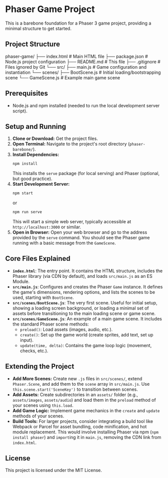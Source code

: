 # Phaser Game Project

This is a barebone foundation for a Phaser 3 game project, providing a minimal structure to get started.

## Project Structure
phaser-game/
├── index.html # Main HTML file
├── package.json # Node.js project configuration
├── README.md # This file
├── .gitignore # Files ignored by Git
└── src/
├── main.js # Game configuration and instantiation
└── scenes/
├── BootScene.js # Initial loading/bootstrapping scene
└── GameScene.js # Example main game scene

## Prerequisites

*   Node.js and npm installed (needed to run the local development server script).

## Setup and Running

1.  **Clone or Download:** Get the project files.
2.  **Open Terminal:** Navigate to the project's root directory (`phaser-barebone/`).
3.  **Install Dependencies:**
    ```bash
    npm install
    ```
    This installs the `serve` package (for local serving) and Phaser (optional, but good practice).
4.  **Start Development Server:**
    ```bash
    npm start
    ```
    or
    ```bash
    npm run serve
    ```
    This will start a simple web server, typically accessible at `http://localhost:3000` or similar.
5.  **Open in Browser:** Open your web browser and go to the address provided by the `serve` command. You should see the Phaser game running with a basic message from the `GameScene`.

## Core Files Explained

*   **`index.html`**: The entry point. It contains the HTML structure, includes the Phaser library (via CDN by default), and loads `src/main.js` as an ES Module.
*   **`src/main.js`**: Configures and creates the Phaser `Game` instance. It defines the game's dimensions, rendering options, and lists the scenes to be used, starting with `BootScene`.
*   **`src/scenes/BootScene.js`**: The very first scene. Useful for initial setup, showing a loading screen background, or loading a minimal set of assets before transitioning to the main loading scene or game scene.
*   **`src/scenes/GameScene.js`**: An example of a main game scene. It includes the standard Phaser scene methods:
    *   `preload()`: Load assets (images, audio, etc.).
    *   `create()`: Set up the game world (create sprites, add text, set up input).
    *   `update(time, delta)`: Contains the game loop logic (movement, checks, etc.).

## Extending the Project

*   **Add More Scenes:** Create new `.js` files in `src/scenes/`, extend `Phaser.Scene`, and add them to the `scene` array in `src/main.js`. Use `this.scene.start('SceneKey')` to transition between scenes.
*   **Add Assets:** Create subdirectories in an `assets/` folder (e.g., `assets/images`, `assets/audio`) and load them in the `preload` method of your scenes using `this.load`.
*   **Add Game Logic:** Implement game mechanics in the `create` and `update` methods of your scenes.
*   **Build Tools:** For larger projects, consider integrating a build tool like Webpack or Parcel for asset bundling, code minification, and hot module replacement. This would involve installing Phaser via npm (`npm install phaser`) and `import`ing it in `main.js`, removing the CDN link from `index.html`.

## License

This project is licensed under the MIT License.